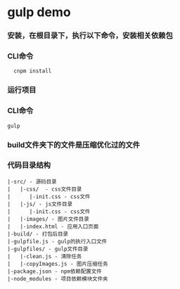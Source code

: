 # gulp demo

### 安装，在根目录下，执行以下命令，安装相关依赖包
### CLI命令
```
  cnpm install
``` 
### 运行项目
### CLI命令
```
gulp
```
### build文件夹下的文件是压缩优化过的文件
### 代码目录结构
```
|-src/ - 源码目录
|   |-css/  - css文件目录
|      |-init.css - css文件
|   |-js/ - js文件目录
|      |-init.css - css文件
|   |-images/ - 图片文件目录 
|   |-index.html - 应用入口页面
|-build/ - 打包后目录
|-gulpfile.js - gulp的执行入口文件
|-gulpfiles/ - gulp文件目录
|   |-clean.js - 清除任务
|   |-copyImages.js - 图片压缩任务
|-package.json - npm依赖配置文件
|-node_modules - 项目依赖模块文件夹
```
